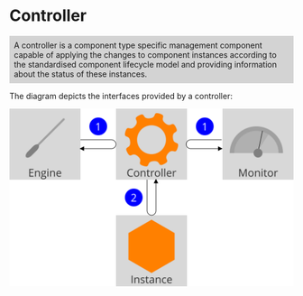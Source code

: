 Controller
==========

<div style="background:lightgrey; padding:8px; margin-bottom:8px;">
A controller is a component type specific management component capable of applying the changes to component instances according to the standardised component lifecycle model and providing information about the status of these instances.
</div>

The diagram depicts the interfaces provided by a controller:

<img src="./assets/images/controller.svg" alt="Controller" width="520"/>
